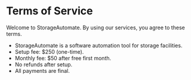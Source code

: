 # Terms of Service

Welcome to StorageAutomate. By using our services, you agree to these terms.

- StorageAutomate is a software automation tool for storage facilities.
- Setup fee: $250 (one-time).
- Monthly fee: $50 after free first month.
- No refunds after setup.
- All payments are final.
